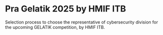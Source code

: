 # Pra Gelatik 2025 by HMIF ITB

Selection process to choose the representative of cybersecurity division for the upcoming GELATIK competition, by HMIF ITB.
